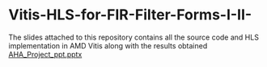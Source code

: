 # Vitis-HLS-for-FIR-Filter-Forms-I-II-


The slides attached to this repository contains all the source code and HLS implementation in AMD Vitis along with the results obtained 
[AHA_Project_ppt.pptx](https://github.com/user-attachments/files/16043845/AHA_Project_ppt.pptx)
